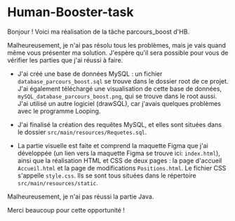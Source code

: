 # Human-Booster-task

Bonjour !
Voici ma réalisation de la tâche parcours_boost d'HB.

Malheureusement, je n'ai pas résolu tous les problèmes, mais je vais quand même vous présenter ma solution. J'espère qu'il sera possible pour vous de vérifier les parties que j'ai réussi à faire.

- J'ai créé une base de données MySQL : un fichier `database_parcours_boost.sql` se trouve dans le dossier root de ce projet. J'ai également téléchargé une visualisation de cette base de données, `mySQL_database_parcours_boost.png`, qui se trouve dans le root aussi. J'ai utilisé un autre logiciel (drawSQL), car j'avais quelques problèmes avec le programme Looping.

- J'ai finalisé la création des requêtes MySQL, et elles sont situées dans le dossier `src/main/resources/Requetes.sql`.

- La partie visuelle est faite et comprend la maquette Figma que j'ai développée (un lien vers la maquette Figma se trouve ici: `index.html`), ainsi que la réalisation HTML et CSS de deux pages : la page d'accueil `Accueil.html` et la page de modifications `Positions.html`. Le fichier CSS s'appelle `style.css`. Ils se sont tous situées dans le répertoire `src/main/resources/static`.

Malheureusement, je n'ai pas réussi la partie Java.

Merci beaucoup pour cette opportunité !

